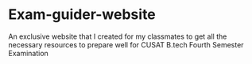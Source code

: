 # Exam-guider-website
An exclusive website that I created for my classmates to get all the necessary resources to prepare well for CUSAT B.tech Fourth Semester Examination 
